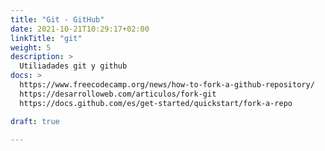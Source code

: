```yaml
---
title: "Git - GitHub"
date: 2021-10-21T10:29:17+02:00
linkTitle: "git"
weight: 5
description: >
  Utiliadades git y github
docs: >
  https://www.freecodecamp.org/news/how-to-fork-a-github-repository/
  https://desarrolloweb.com/articulos/fork-git
  https://docs.github.com/es/get-started/quickstart/fork-a-repo

draft: true

---
```


